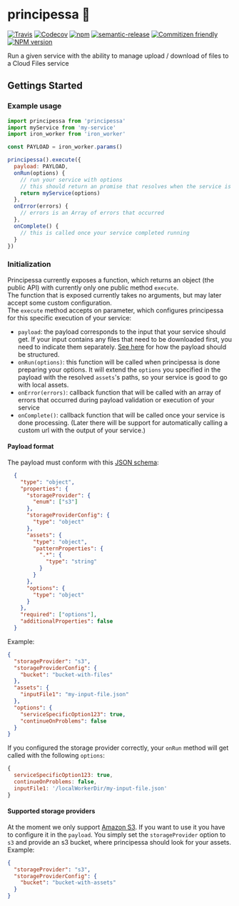 # principessa 👸
[![Travis](https://img.shields.io/travis/commercetools/principessa.svg?style=flat-square)](https://travis-ci.org/commercetools/principessa)
[![Codecov](https://img.shields.io/codecov/c/github/commercetools/principessa.svg?style=flat-square)](https://codecov.io/github/commercetools/principessa)
[![npm](https://img.shields.io/npm/l/principessa.svg?style=flat-square)](http://spdx.org/licenses/MIT)
[![semantic-release](https://img.shields.io/badge/%20%20%F0%9F%93%A6%F0%9F%9A%80-semantic--release-e10079.svg?style=flat-square)](https://github.com/semantic-release/semantic-release)
[![Commitizen friendly](https://img.shields.io/badge/commitizen-friendly-brightgreen.svg?style=flat-square)](http://commitizen.github.io/cz-cli/)
[![NPM version][npm-image]][npm-url]

Run a given service with the ability to manage upload / download of files to a Cloud Files service

[npm-url]: https://npmjs.org/package/principessa
[npm-image]: http://img.shields.io/npm/v/principessa.svg?style=flat-square
[npm-downloads-image]: https://img.shields.io/npm/dt/principessa.svg?style=flat-square

## Gettings Started

### Example usage

```js
import principessa from 'principessa'
import myService from 'my-service'
import iron_worker from 'iron_worker'

const PAYLOAD = iron_worker.params()

principessa().execute({
  payload: PAYLOAD,
  onRun(options) {
    // run your service with options
    // this should return an promise that resolves when the service is done
    return myService(options)
  },
  onError(errors) {
    // errors is an Array of errors that occurred
  },
  onComplete() {
    // this is called once your service completed running
  }
})
```

### Initialization

Principessa currently exposes a function, which returns an object (the public API) with currently only one public method `execute`.  
The function that is exposed currently takes no arguments, but may later accept some custom configuration.  
The `execute` method accepts on parameter, which configures principessa for this specific execution of your service:
- `payload`: the payload corresponds to the input that your service should get. If your input contains any files that need to be downloaded first, you need to indicate them separately. [See here](#payload) for how the payload should be structured.
- `onRun(options)`: this function will be called when principessa is done preparing your options. It will extend the `options` you specified in the payload with the resolved `assets`'s paths, so your service is good to go with local assets.
- `onError(errors)`: callback function that will be called with an array of errors that occurred during payload validation or execution of your service
- `onComplete()`: callback function that will be called once your service is done processing. (Later there will be support for automatically calling a custom url with the output of your service.)

#### <a name="payload"></a> Payload format

The payload must conform with this [JSON schema](http://json-schema.org/):
```json
  {
    "type": "object",
    "properties": {
      "storageProvider": {
        "enum": ["s3"]
      },
      "storageProviderConfig": {
        "type": "object"
      },
      "assets": {
        "type": "object",
        "patternProperties": {
          ".*": {
            "type": "string"
          }
        }
      },
      "options": {
        "type": "object"
      }
    },
    "required": ["options"],
    "additionalProperties": false
  }
```
Example:
```json
{
  "storageProvider": "s3",
  "storageProviderConfig": {
    "bucket": "bucket-with-files"
  },
  "assets": {
    "inputFile1": "my-input-file.json"
  },
  "options": {
    "serviceSpecificOption123": true,
    "continueOnProblems": false
  }
}
```
If you configured the storage provider correctly, your `onRun` method will get called with the following `options`:
```js
{
  serviceSpecificOption123: true,
  continueOnProblems: false,
  inputFile1: '/localWorkerDir/my-input-file.json'
}
```

#### Supported storage providers

At the moment we only support [Amazon S3](https://aws.amazon.com/s3/). If you want to use it you have to configure it in the `payload`. You simply set the `storageProvider` option to `s3` and provide an s3 bucket, where principessa should look for your assets.  
Example:
```json
{
  "storageProvider": "s3",
  "storageProviderConfig": {
    "bucket": "bucket-with-assets"
  }
}
```
